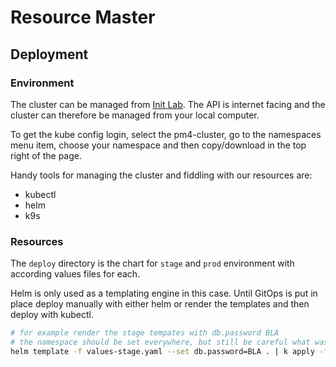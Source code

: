 # Resource Master

## Deployment

### Environment

The cluster can be managed from [Init Lab](https://pm4.init-lab.ch/).
The API is internet facing and the cluster can therefore be managed from your
local computer.

To get the kube config login, select the pm4-cluster, go to the namespaces menu
item, choose your namespace and then copy/download in the top right of the
page.

Handy tools for managing the cluster and fiddling with our resources are:
- kubectl
- helm
- k9s

### Resources

The `deploy` directory is the chart for `stage` and `prod` environment with
according values files for each.

Helm is only used as a templating engine in this case.
Until GitOps is put in place deploy manually with either helm or render the
templates and then deploy with kubectl.

```bash
# for example render the stage tempates with db.password BLA
# the namespace should be set everywhere, but still be careful what was set
helm template -f values-stage.yaml --set db.password=BLA . | k apply -f -
```

